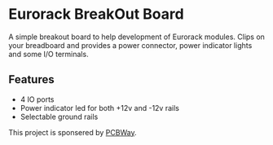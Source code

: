 # Eurorack BreakOut Board

A simple breakout board to help development of Eurorack modules. Clips on your breadboard and
provides a power connector, power indicator lights and some I/O terminals.

## Features

- 4 IO ports
- Power indicator led for both +12v and -12v rails
- Selectable ground rails

 
This project is sponsered by [PCBWay](https://www.pcbway.com/?from=gerbster).
